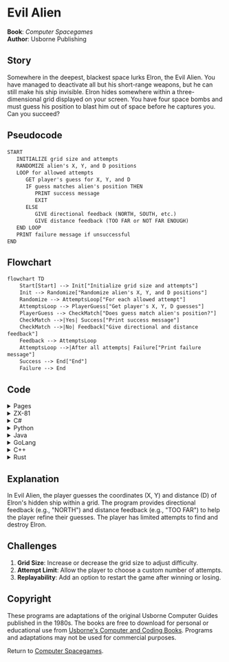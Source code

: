 # Evil Alien

**Book**: _Computer Spacegames_  
**Author**: Usborne Publishing

## Story

Somewhere in the deepest, blackest space lurks Elron, the Evil Alien. You have managed to deactivate all but his short-range weapons, but he can still make his ship invisible. Elron hides somewhere within a three-dimensional grid displayed on your screen. You have four space bombs and must guess his position to blast him out of space before he captures you. Can you succeed?

## Pseudocode

```plaintext
START
   INITIALIZE grid size and attempts
   RANDOMIZE alien's X, Y, and D positions
   LOOP for allowed attempts
      GET player's guess for X, Y, and D
      IF guess matches alien's position THEN
         PRINT success message
         EXIT
      ELSE
         GIVE directional feedback (NORTH, SOUTH, etc.)
         GIVE distance feedback (TOO FAR or NOT FAR ENOUGH)
   END LOOP
   PRINT failure message if unsuccessful
END
```

## Flowchart

```mermaid
flowchart TD
    Start[Start] --> Init["Initialize grid size and attempts"]
    Init --> Randomize["Randomize alien's X, Y, and D positions"]
    Randomize --> AttemptsLoop["For each allowed attempt"]
    AttemptsLoop --> PlayerGuess["Get player's X, Y, D guesses"]
    PlayerGuess --> CheckMatch["Does guess match alien's position?"]
    CheckMatch -->|Yes| Success["Print success message"]
    CheckMatch -->|No| Feedback["Give directional and distance feedback"]
    Feedback --> AttemptsLoop
    AttemptsLoop -->|After all attempts| Failure["Print failure message"]
    Success --> End["End"]
    Failure --> End
```

## Code

<details>
<summary>Pages</summary>

![Page 9](./img/computer-spacegames_pages-to-jpg-0009.jpg)  
![Page 10](./img/computer-spacegames_pages-to-jpg-0010.jpg)

</details>

<details>
<summary>ZX-81</summary>

```basic
10 CLS
20 LET S=10
30 LET G=4
40 LET X=INT(RND*S)
50 LET Y=INT(RND*S)
60 LET D=INT(RND*S)
70 FOR I=1 TO G
80 PRINT "X POSITION (0 TO 9)? "
85 INPUT X1
90 PRINT "Y POSITION (0 TO 9)? "
100 INPUT Y1
110 PRINT "DISTANCE (0 TO 9)? "
120 INPUT D1
130 IF X1=X AND Y1=Y AND D1=D THEN GOTO 300
140 PRINT "SHOT WAS ";
150 IF Y1>Y THEN PRINT "NORTH";
160 IF Y1<Y THEN PRINT "SOUTH";
170 IF X1>X THEN PRINT "EAST";
180 IF X1<X THEN PRINT "WEST";
190 PRINT
200 IF D1>D THEN PRINT "TOO FAR"
210 IF D1<D THEN PRINT "NOT FAR ENOUGH"
220 NEXT I
230 PRINT "YOUR TIME HAS RUN OUT!!!"
240 STOP
300 PRINT "*BOOM* YOU GOT HIM!"
```

</details>

<details>
<summary>C#</summary>

```csharp
using System;

class EvilAlien
{
    static void Main()
    {
        Random rnd = new Random();
        int gridSize = 10;
        int attempts = 4;
        int alienX = rnd.Next(0, gridSize);
        int alienY = rnd.Next(0, gridSize);
        int alienD = rnd.Next(0, gridSize);

        Console.WriteLine("EVIL ALIEN");

        for (int i = 0; i < attempts; i++)
        {
            Console.Write("X POSITION (0 TO 9)? ");
            int playerX = int.Parse(Console.ReadLine());

            Console.Write("Y POSITION (0 TO 9)? ");
            int playerY = int.Parse(Console.ReadLine());

            Console.Write("DISTANCE (0 TO 9)? ");
            int playerD = int.Parse(Console.ReadLine());

            if (playerX == alienX && playerY == alienY && playerD == alienD)
            {
                Console.WriteLine("*BOOM* YOU GOT HIM!");
                return;
            }

            Console.Write("SHOT WAS ");
            if (playerY > alienY) Console.Write("NORTH ");
            if (playerY < alienY) Console.Write("SOUTH ");
            if (playerX > alienX) Console.Write("EAST ");
            if (playerX < alienX) Console.Write("WEST ");
            Console.WriteLine();

            if (playerD > alienD)
                Console.WriteLine("TOO FAR");
            else if (playerD < alienD)
                Console.WriteLine("NOT FAR ENOUGH");
        }

        Console.WriteLine("YOUR TIME HAS RUN OUT!!!");
    }
}
```

</details>

<details>
<summary>Python</summary>

```python
import random

def main():
    grid_size = 10
    attempts = 4
    alien_x = random.randint(0, grid_size - 1)
    alien_y = random.randint(0, grid_size - 1)
    alien_d = random.randint(0, grid_size - 1)

    print("EVIL ALIEN")

    for _ in range(attempts):
        player_x = int(input("X POSITION (0 TO 9)? "))
        player_y = int(input("Y POSITION (0 TO 9)? "))
        player_d = int(input("DISTANCE (0 TO 9)? "))

        if player_x == alien_x and player_y == alien_y and player_d == alien_d:
            print("*BOOM* YOU GOT HIM!")
            return

        print("SHOT WAS", end=" ")
        if player_y > alien_y:
            print("NORTH", end=" ")
        if player_y < alien_y:
            print("SOUTH", end=" ")
        if player_x > alien_x:
            print("EAST", end=" ")
        if player_x < alien_x:
            print("WEST", end=" ")
        print()

        if player_d > alien_d:
            print("TOO FAR")
        elif player_d < alien_d:
            print("NOT FAR ENOUGH")

    print("YOUR TIME HAS RUN OUT!!!")

if __name__ == "__main__":
    main()
```

</details>

<details>
<summary>Java</summary>

```java
import java.util.Scanner;
import java.util.Random;

public class EvilAlien {
    public static void main(String[] args) {
        Random rnd = new Random();
        int gridSize = 10;
        int attempts = 4;
        int alienX = rnd.nextInt(gridSize);
        int alienY = rnd.nextInt(gridSize);
        int alienD = rnd.nextInt(gridSize);

        System.out.println("EVIL ALIEN");

        Scanner scanner = new Scanner(System.in);

        for (int i = 0; i < attempts; i++) {
            System.out.print("X POSITION (0 TO 9)? ");
            int playerX = scanner.nextInt();

            System.out.print("Y POSITION (0 TO 9)? ");
            int playerY = scanner.nextInt();

            System.out.print("DISTANCE (0 TO 9)? ");
            int playerD = scanner.nextInt();

            if (playerX == alienX && playerY == alienY && playerD == alienD) {
                System.out.println("*BOOM* YOU GOT HIM!");
                return;
            }

            System.out.print("SHOT WAS ");
            if (playerY > alienY) System.out.print("NORTH ");
            if (playerY < alienY) System.out.print("SOUTH ");
            if (playerX > alienX) System.out.print("EAST ");
            if (playerX < alienX) System.out.print("WEST ");
            System.out.println();

            if (playerD > alienD)
                System.out.println("TOO FAR");
            else if (playerD < alienD)
                System.out.println("NOT FAR ENOUGH");
        }

        System.out.println("YOUR TIME HAS RUN OUT!!!");
    }
}
```

</details>

<details>
<summary>GoLang</summary>

```go
package main

import (
    "fmt"
    "math/rand"
    "time"
)

func main() {
    rand.Seed(time.Now().UnixNano())
    gridSize := 10
    attempts := 4
    alienX := rand.Intn(gridSize)
    alienY := rand.Intn(gridSize)
    alienD := rand.Intn(gridSize)

    fmt.Println("EVIL ALIEN")

    for i := 0; i < attempts; i++ {
        var playerX, playerY, playerD int
        fmt.Print("X POSITION (0 TO 9)? ")
        fmt.Scan(&playerX)
        fmt.Print("Y POSITION (0 TO 9)? ")
        fmt.Scan(&playerY)
        fmt.Print("DISTANCE (0 TO 9)? ")
        fmt.Scan(&playerD)

        if playerX == alienX && playerY == alienY && playerD == alienD {
            fmt.Println("*BOOM* YOU GOT HIM!")
            return
        }

        fmt.Print("SHOT WAS ")
        if playerY > alienY {
            fmt.Print("NORTH ")
        }
        if playerY < alienY {
            fmt.Print("SOUTH ")
        }
        if playerX > alienX {
            fmt.Print("EAST ")
        }
        if playerX < alienX {
            fmt.Print("WEST ")
        }
        fmt.Println()

        if playerD > alienD {
            fmt.Println("TOO FAR")
        } else if playerD < alienD {
            fmt.Println("NOT FAR ENOUGH")
        }
    }

    fmt.Println("YOUR TIME HAS RUN OUT!!!")
}
```

</details>

<details>
<summary>C++</summary>

```cpp
#include <iostream>
#include <cstdlib>
#include <ctime>

using namespace std;

int main() {
    srand(time(0));
    int gridSize = 10;
    int attempts = 4;
    int alienX = rand() % gridSize;
    int alienY = rand() % gridSize;
    int alienD = rand() % gridSize;

    cout << "EVIL ALIEN" << endl;

    for (int i = 0; i < attempts; i++) {
        int playerX, playerY, playerD;
        cout << "X POSITION (0 TO 9)? ";
        cin >> playerX;
        cout << "Y POSITION (0 TO 9)? ";
        cin >> playerY;
        cout << "DISTANCE (0 TO 9)? ";
        cin >> playerD;

        if (playerX == alienX && playerY == alienY && playerD == alienD) {
            cout << "*BOOM* YOU GOT HIM!" << endl;
            return 0;
        }

        cout << "SHOT WAS ";
        if (playerY > alienY) {
            cout << "NORTH ";
        }
        if (playerY < alienY) {
            cout << "SOUTH ";
        }
        if (playerX > alienX) {
            cout << "EAST ";
        }
        if (playerX < alienX) {
            cout << "WEST ";
        }
        cout << endl;

        if (playerD > alienD) {
            cout << "TOO FAR" << endl;
        } else if (playerD < alienD) {
            cout << "NOT FAR ENOUGH" << endl;
        }
    }

    cout << "YOUR TIME HAS RUN OUT!!!" << endl;
    return 0;
}
```

</details>

<details>
<summary>Rust</summary>

```rust
use std::io;
use rand::Rng;

fn main() {
    let grid_size = 10;
    let attempts = 4;
    let alien_x = rand::thread_rng().gen_range(0..grid_size);
    let alien_y = rand::thread_rng().gen_range(0..grid_size);
    let alien_d = rand::thread_rng().gen_range(0..grid_size);

    println!("EVIL ALIEN");

    for _ in 0..attempts {
        let player_x = read_input("X POSITION (0 TO 9)? ");
        let player_y = read_input("Y POSITION (0 TO 9)? ");
        let player_d = read_input("DISTANCE (0 TO 9)? ");

        if player_x == alien_x && player_y == alien_y && player_d == alien_d {
            println!("*BOOM* YOU GOT HIM!");
            return;
        }

        print!("SHOT WAS ");
        if player_y > alien_y {
            print!("NORTH ");
        }
        if player_y < alien_y {
            print!("SOUTH ");
        }
        if player_x > alien_x {
            print!("EAST ");
        }
        if player_x < alien_x {
            print!("WEST ");
        }
        println!();

        if player_d > alien_d {
            println!("TOO FAR");
        } else if player_d < alien_d {
            println!("NOT FAR ENOUGH");
        }
    }

    println!("YOUR TIME HAS RUN OUT!!!");
}

fn read_input(prompt: &str) -> i32 {
    println!("{}", prompt);
    let mut input = String::new();
    io::stdin().read_line(&mut input).unwrap();
    input.trim().parse().unwrap()
}
```

</details>

## Explanation

In Evil Alien, the player guesses the coordinates (X, Y) and distance (D) of Elron's hidden ship within a grid. The program provides directional feedback (e.g., "NORTH") and distance feedback (e.g., "TOO FAR") to help the player refine their guesses. The player has limited attempts to find and destroy Elron.

## Challenges

1. **Grid Size**: Increase or decrease the grid size to adjust difficulty.
2. **Attempt Limit**: Allow the player to choose a custom number of attempts.
3. **Replayability**: Add an option to restart the game after winning or losing.

## Copyright

These programs are adaptations of the original Usborne Computer Guides published in the 1980s. The books are free to download for personal or educational use from [Usborne's Computer and Coding Books](https://usborne.com/row/books/computer-and-coding-books). Programs and adaptations may not be used for commercial purposes.

Return to [Computer Spacegames](./readme.md).

